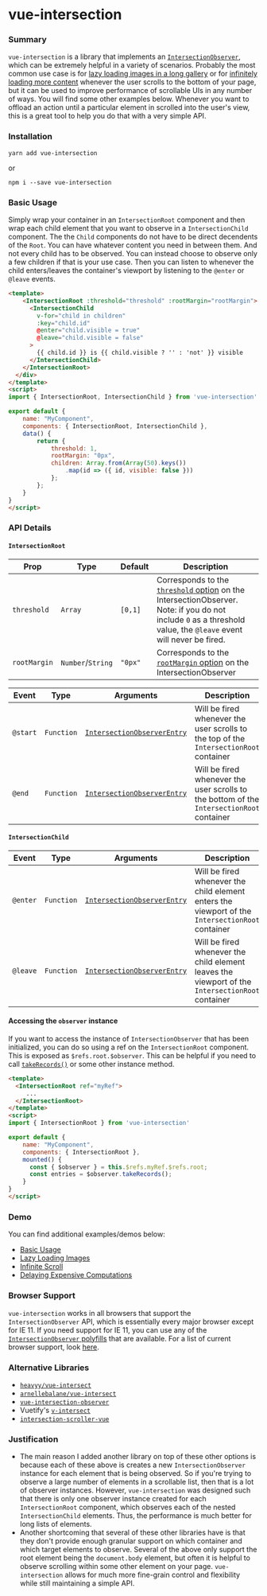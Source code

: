 # vue-intersection

### Summary

`vue-intersection` is a library that implements an [`IntersectionObserver`](https://developer.mozilla.org/en-US/docs/Web/API/Intersection_Observer_API), which can be extremely helpful in a variety of scenarios. Probably the most common use case is for [lazy loading images in a long gallery](https://codesandbox.io/s/angry-tdd-0eyq0?file=/src/App.vue) or for [infinitely loading more content](https://codesandbox.io/s/elastic-bell-9kcex?file=/src/App.vue) whenever the user scrolls to the bottom of your page, but it can be used to improve performance of scrollable UIs in any number of ways. You will find some other examples below. Whenever you want to offload an action until a particular element in scrolled into the user's view, this is a great tool to help you do that with a very simple API.

### Installation

```
yarn add vue-intersection
```
or
```
npm i --save vue-intersection
```

### Basic Usage

Simply wrap your container in an `IntersectionRoot` component and then wrap each child element that you want to observe in a `IntersectionChild` component. The the `Child` components do not have to be direct decendents of the `Root`. You can have whatever content you need in between them. And not every child has to be observed. You can instead choose to observe only a few children if that is your use case. Then you can listen to whenever the child enters/leaves the container's viewport by listening to the `@enter` or `@leave` events.

```html
<template>
    <IntersectionRoot :threshold="threshold" :rootMargin="rootMargin">
      <IntersectionChild
        v-for="child in children"
        :key="child.id"
        @enter="child.visible = true"
        @leave="child.visible = false"
      >
        {{ child.id }} is {{ child.visible ? '' : 'not' }} visible
      </IntersectionChild>
    </IntersectionRoot>
  </div>
</template>
<script>
import { IntersectionRoot, IntersectionChild } from 'vue-intersection'

export default {
    name: "MyComponent",
    components: { IntersectionRoot, IntersectionChild },
    data() {
        return {
            threshold: 1,
            rootMargin: "0px",
            children: Array.from(Array(50).keys())
                .map(id => ({ id, visible: false }))
            };
        };
    }
}
</script>
```

### API Details

#### `IntersectionRoot`

| Prop  | Type  | Default  | Description |
|---|---|---|---|
| `threshold`  | `Array`  | `[0,1]`  | Corresponds to the [`threshold` option](https://developer.mozilla.org/en-US/docs/Web/API/Intersection_Observer_API) on the IntersectionObserver. Note: if you do not include `0` as a threshold value, the `@leave` event will never be fired.   |
| `rootMargin`  | `Number`/`String`  | `"0px"`  | Corresponds to the [`rootMargin` option](https://developer.mozilla.org/en-US/docs/Web/API/Intersection_Observer_API) on the IntersectionObserver   |

| Event  | Type  | Arguments  | Description |
|---|---|---|---|
| `@start`  | `Function` | [`IntersectionObserverEntry`](https://developer.mozilla.org/en-US/docs/Web/API/IntersectionObserverEntry)  | Will be fired whenever the user scrolls to the top of the `IntersectionRoot` container |
| `@end`  | `Function` |  [`IntersectionObserverEntry`](https://developer.mozilla.org/en-US/docs/Web/API/IntersectionObserverEntry)  | Will be fired whenever the user scrolls to the bottom of the `IntersectionRoot` container |

#### `IntersectionChild`

| Event  | Type | Arguments  | Description |
|---|---|---|---|
| `@enter`  | `Function` |  [`IntersectionObserverEntry`](https://developer.mozilla.org/en-US/docs/Web/API/IntersectionObserverEntry) | Will be fired whenever the child element enters the viewport of the `IntersectionRoot` container |
| `@leave`  | `Function` |  [`IntersectionObserverEntry`](https://developer.mozilla.org/en-US/docs/Web/API/IntersectionObserverEntry) | Will be fired whenever the child element leaves the viewport of the `IntersectionRoot` container |

#### Accessing the `observer` instance

If you want to access the instance of `IntersectionObserver` that has been initialized, you can do so using a ref on the `IntersectionRoot` component. This is exposed as `$refs.root.$observer`. This can be helpful if you need to call [`takeRecords()`](https://developer.mozilla.org/en-US/docs/Web/API/IntersectionObserver/takeRecords) or some other instance method. 

```html
<template>
  <IntersectionRoot ref="myRef">
     ...
  </IntersectionRoot>
</template>
<script>
import { IntersectionRoot } from 'vue-intersection'

export default {
    name: "MyComponent",
    components: { IntersectionRoot },
    mounted() {
      const { $observer } = this.$refs.myRef.$refs.root;
      const entries = $observer.takeRecords();
    }
}
</script>
```

### Demo

You can find additional examples/demos below: 

- [Basic Usage](https://codesandbox.io/s/ecstatic-liskov-bl4xm?file=/src/App.vue)
- [Lazy Loading Images](https://codesandbox.io/s/angry-tdd-0eyq0?file=/src/App.vue)
- [Infinite Scroll](https://codesandbox.io/s/elastic-bell-9kcex?file=/src/App.vue)
- [Delaying Expensive Computations](https://codesandbox.io/s/objective-yalow-eifxv?file=/src/App.vue)

### Browser Support

`vue-intersection` works in all browsers that support the `IntersectionObserver` API, which is essentially every major browser except for IE 11. If you need support for IE 11, you can use any of the [`IntersectionObserver` polyfills](https://github.com/w3c/IntersectionObserver/tree/master/polyfill) that are available. For a list of current browser support, look [here](https://developer.mozilla.org/en-US/docs/Web/API/Intersection_Observer_API#Browser_compatibility).

### Alternative Libraries

- [`heavyy/vue-intersect`](https://github.com/heavyy/vue-intersect)
- [`arnellebalane/vue-intersect`](https://github.com/arnellebalane/vue-intersect)
- [`vue-intersection-observer`](https://www.npmjs.com/package/vue-intersection-observer)
- Vuetify's [`v-intersect`](https://vuetifyjs.com/en/directives/intersect/)
- [`intersection-scroller-vue`](https://www.npmjs.com/package/intersection-scroller-vue)

### Justification

- The main reason I added another library on top of these other options is because each of these above is creates a new `IntersectionObserver` instance for each element that is being observed. So if you're trying to observe a large number of elements in a scrollable list, then that is a lot of observer instances. However, `vue-intersection` was designed such that there is only one observer instance created for each `IntersectionRoot` component, which observes each of the nested `IntersectionChild` elements. Thus, the performance is much better for long lists of elements. 
- Another shortcoming that several of these other libraries have is that they don't provide enough granular support on which container and which target elements to observe. Several of the above only support the root element being the `document.body` element, but often it is helpful to observe scrolling within some other element on your page. `vue-intersection` allows for much more fine-grain control and flexibility while still maintaining a simple API.